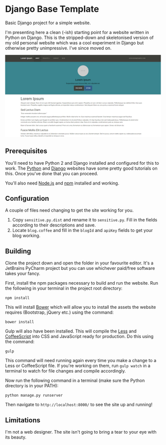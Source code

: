 # Django Base Template
Basic Django project for a simple website.

I'm presenting here a clean (-ish) starting point for a website written in Python on Django. This is the stripped-down and skeletonised version of my old personal website which was a cool experiment in Django but otherwise pretty unimpressive. I've since moved on.

![GitHub Logo](https://raw.githubusercontent.com/lambdacasserole/django-base/master/screenshot.png)

## Prerequisites
You'll need to have Python 2 and Django installed and configured for this to work. The [Python](https://www.python.org/downloads/) and [Django](https://docs.djangoproject.com/en/1.9/topics/install/) websites have some pretty good tutorials on this. Once you've done that you can proceed.

You'll also need [Node.js](https://nodejs.org/en/) and [npm](https://www.npmjs.com/) installed and working.

## Configuration
A couple of files need changing to get the site working for you.

1. Copy `sensitive.py.dist` and rename it to `sensitive.py`. Fill in the fields according to their descriptions and save.
2. Locate `blog.coffee` and fill in the `blogId` and `apiKey` fields to get your blog working.

## Building
Clone the project down and open the folder in your favourite editor. It's a JetBrains PyCharm project but you can use whichever paid/free software takes your fancy. 

First, install the npm packages necessary to build and run the website. Run the following in your terminal in the project root directory:

```
npm install
```

This will install [Bower](https://bower.io/) which will allow you to install the assets the website requires (Bootstrap, jQuery etc.) using the command:

```
bower install
```

Gulp will also have been installed. This will compile the [Less](http://lesscss.org/) and [CoffeeScript](http://coffeescript.org/) into CSS and JavaScript ready for production. Do this using the command:

```
gulp
```

This command will need running again every time you make a change to a Less or CoffeeScript file. If you're working on them, run `gulp watch` in a terminal to watch for file changes and compile accordingly.

Now run the following command in a terminal (make sure the Python directory is in your PATH):

```
python manage.py runserver
```

Then navigate to `http://localhost:8000/` to see the site up and running!

## Limitations

I'm not a web designer. The site isn't going to bring a tear to your eye with its beauty. 
